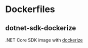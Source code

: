 # Dockerfiles

## dotnet-sdk-dockerize

.NET Core SDK image with [dockerize](https://github.com/jwilder/dockerize)
